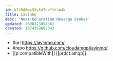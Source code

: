 ```yaml
---
id: k740d5ws53vk47ncftdab4k
title: Lavinhq
desc: 'Next-Generation Message Broker'
updated: 1698323054361
created: 1674399662343
---
```


- #url https://lavinmq.com/
- #repo https://github.com/cloudamqp/lavinmq/
- [[p.compatibleWith]] [[prdct.amqp]]